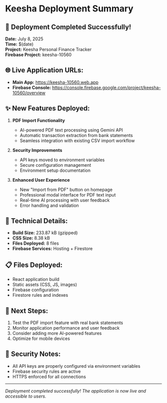 # Keesha Deployment Summary

## 🚀 Deployment Completed Successfully!

**Date:** July 8, 2025  
**Time:** $(date)  
**Project:** Keesha Personal Finance Tracker  
**Firebase Project:** keesha-10560

## 🌐 Live Application URLs:
- **Main App:** https://keesha-10560.web.app
- **Firebase Console:** https://console.firebase.google.com/project/keesha-10560/overview

## ✨ New Features Deployed:
1. **PDF Import Functionality**
   - AI-powered PDF text processing using Gemini API
   - Automatic transaction extraction from bank statements
   - Seamless integration with existing CSV import workflow

2. **Security Improvements**
   - API keys moved to environment variables
   - Secure configuration management
   - Environment setup documentation

3. **Enhanced User Experience**
   - New "Import from PDF" button on homepage
   - Professional modal interface for PDF text input
   - Real-time AI processing with user feedback
   - Error handling and validation

## 🔧 Technical Details:
- **Build Size:** 233.87 kB (gzipped)
- **CSS Size:** 8.38 kB
- **Files Deployed:** 8 files
- **Firebase Services:** Hosting + Firestore

## 📋 Files Deployed:
- React application build
- Static assets (CSS, JS, images)
- Firebase configuration
- Firestore rules and indexes

## 🎯 Next Steps:
1. Test the PDF import feature with real bank statements
2. Monitor application performance and user feedback
3. Consider adding more AI-powered features
4. Optimize for mobile devices

## 🔐 Security Notes:
- All API keys are properly configured via environment variables
- Firebase security rules are active
- HTTPS enforced for all connections

---
*Deployment completed successfully! The application is now live and accessible to users.*
